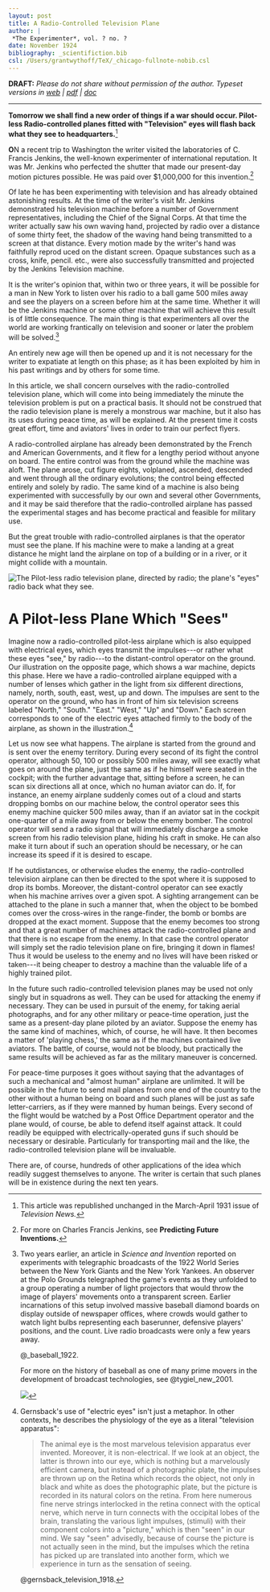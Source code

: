```yaml
---
layout: post
title: A Radio-Controlled Television Plane
author: |
 *The Experimenter*, vol. ? no. ?
date: November 1924
bibliography: _scientifiction.bib
csl: /Users/grantwythoff/TeX/_chicago-fullnote-nobib.csl
---
```


**DRAFT:** *Please do not share without permission of the author. Typeset versions in [web](http://gernsback.wythoff.net/192411_radio_tv_plane.html) \| [pdf](https://github.com/gwijthoff/perversity_of_things/blob/gh-pages/typeset_drafts/192411_radio_tv_plane.pdf?raw=true) \| [doc](https://github.com/gwijthoff/perversity_of_things/blob/gh-pages/typeset_drafts/192411_radio_tv_plane.docx)*

* * * * * * * * 

**Tomorrow we shall find a new order of things if a war should occur.  Pilot-less Radio-controlled planes fitted with "Television" eyes will flash back what they see to headquarters.**[^pqpb]

**O**N a recent trip to Washington the writer visited the laboratories of C. Francis Jenkins, the well-known experimenter of international reputation. It was Mr. Jenkins who perfected the shutter that made our present-day motion pictures possible. He was paid over $1,000,000 for this invention.[^cfjs]

Of late he has been experimenting with television and has already obtained astonishing results. At the time of the writer's visit Mr. Jenkins demonstrated his television machine before a number of Government representatives, including the Chief of the Signal Corps. At that time the writer actually saw his own waving hand, projected by radio over a distance of some thirty feet, the shadow of the waving hand being transmitted to a screen at that distance. Every motion made by the writer's hand was faithfully reprod uced on the distant screen. Opaque substances such as a cross, knife, pencil. etc., were also successfully transmitted and projected by the Jenkins Television machine.

It is the writer's opinion that, within two or three years, it will be possible for a man in New York to listen over his radio to a ball game 500 miles away and see the players on a screen before him at the same time. Whether it will be the Jenkins machine or some other machine that will achieve this result is of little consequence. The main thing is that experimenters all over the world are working frantically on television and sooner or later the problem will be solved.[^mlb]

An entirely new age will then be opened up and it is not necessary for the writer to expatiate at length on this phase; as it has been exploited by him in his past writings and by others for some time.

In this article, we shall concern ourselves with the radio-controlled television plane, which will come into being immediately the minute the television problem is put on a practical basis. It should not be construed that the radio television plane is merely a monstrous war machine, but it also has its uses during peace time, as will be explained. At the present time it costs great effort, time and aviators' lives in order to train our perfect flyers.

A radio-controlled airplane has already been demonstrated by the French and American Governments, and it flew for a lengthy period without anyone on board. The entire control was from the ground while the machine was aloft. The plane arose, cut figure eights, volplaned, ascended, descended and went through all the ordinary evolutions; the control being effected entirely and solely by radio. The same kind of a machine is also being experimented with successfully by our own and several other Governments, and it may be said therefore that the radio-controlled airplane has passed the experimental stages and has become practical and feasible for military use.

But the great trouble with radio-controlled airplanes is that the operator must see the plane. If his machine were to make a landing at a great distance he might land the airplane on top of a building or in a river, or it might collide with a mountain.

![The Pilot-less radio television plane, directed by radio; the plane's "eyes" radio back what they see.](images/radio_tv_plane.png)

# A Pilot-less Plane Which "Sees" 

Imagine now a radio-controlled pilot-less airplane which is also equipped with electrical eyes, which eyes transmit the impulses---or rather what these eyes "see," by radio---to the distant-control operator on the ground. Our illustration on the opposite page, which shows a war machine, depicts this phase. Here we have a radio-controlled airplane equipped with a number of lenses which gather in the light from six different directions, namely, north, south, east, west, up and down. The impulses are sent to the operator on the ground, who has in front of him six television screens labeled "North," "South." "East." "West," "Up" and "Down." Each screen corresponds to one of the electric eyes attached firmly to the body of the airplane, as shown in the illustration.[^eye]

Let us now see what happens. The airplane is started from the ground and is sent over the enemy territory. During every second of its fight the control operator, although 50, 100 or possibly 500 miles away, will see exactly what goes on around the plane, just the same as if he himself were seated in the cockpit; with the further advantage that, sitting before a screen, he can scan six directions all at once, which no human aviator can do. If, for instance, an enemy airplane suddenly comes out of a cloud and starts dropping bombs on our machine below, the control operator sees this enemy machine quicker 500 miles away, than if an aviator sat in the cockpit one-quarter of a mile away from or below the enemy bomber. The control operator will send a radio signal that will immediately discharge a smoke screen from his radio television plane, hiding his craft in smoke. He can also make it turn about if such an operation should be necessary, or he can increase its speed if it is desired to escape.

If he outdistances, or otherwise eludes the enemy, the radio-controlled television airplane can then be directed to the spot where it is supposed to drop its bombs. Moreover, the distant-control operator can see exactly when his machine arrives over a given spot. A sighting arrangement can be attached to the plane in such a manner that, when the object to be bombed comes over the cross-wires in the range-finder, the bomb or bombs are dropped at the exact moment. Suppose that the enemy becomes too strong and that a great number of machines attack the radio-controlled plane and that there is no escape from the enemy. In that case the control operator will simply set the radio television plane on fire, bringing it down in flames! Thus it would be useless to the enemy and no lives will have been risked or taken---it being cheaper to destroy a machine than the valuable life of a highly trained pilot.

In the future such radio-controlled television planes may be used not only singly but in squadrons as well. They can be used for attacking the enemy if necessary. They can be used in pursuit of the enemy, for taking aerial photographs, and for any other military or peace-time operation, just the same as a present-day plane piloted by an aviator. Suppose the enemy has the same kind of machines, which, of course, he will have. It then becomes a matter of 'playing chess,' the same as if the machines contained live aviators. The battle, of course, would not be bloody, but practically the same results will be achieved as far as the military maneuver is concerned.

For peace-time purposes it goes without saying that the advantages of such a mechanical and "almost human" airplane are unlimited. It will be possible in the future to send mail planes from one end of the country to the other without a human being on board and such planes will be just as safe letter-carriers, as if they were manned by human beings. Every second of the flight would be watched by a Post Office Department operator and the plane would, of course, be able to defend itself against attack. It could readily be equipped with electrically-operated guns if such should be necessary or desirable. Particularly for transporting mail and the like, the radio-controlled television plane will be invaluable.

There are, of course, hundreds of other applications of the idea which readily suggest themselves to anyone. The writer is certain that such planes will be in existence during the next ten years.

[^pqpb]: This article was republished unchanged in the March-April 1931 issue of *Television News.*

[^cfjs]: For more on Charles Francis Jenkins, see **Predicting Future Inventions.**

[^mlb]: Two years earlier, an article in *Science and Invention* reported on experiments with telegraphic broadcasts of the 1922 World Series between the New York Giants and the New York Yankees.  An observer at the Polo Grounds telegraphed the game's events as they unfolded to a group operating a number of light projectors that would throw the image of players' movements onto a transparent screen.  Earlier incarnations of this setup involved massive baseball diamond boards on display outside of newspaper offices, where crowds would gather to watch light bulbs representing each baserunner, defensive players' positions, and the count.  Live radio broadcasts were only a few years away.

    @_baseball_1922.
    
    For more on the history of baseball as one of many prime movers in the development of broadcast technologies, see @tygiel_new_2001.

    ![](images/si_baseball_scoreboard.png)
    
[^eye]:  Gernsback's use of "electric eyes" isn't just a metaphor.  In other contexts, he describes the physiology of the eye as a literal "television apparatus":

    > The animal eye is the most marvelous television apparatus ever invented. Moreover, it is non-electrical. If we look at an object, the latter is thrown into our eye, which is nothing but a marvelously efficient camera, but instead of a photographic plate, the impulses are thrown up on the Retina which records the object, not only in black and white as does the photographic plate, but the picture is recorded in its natural colors on the retina. From here numerous fine nerve strings interlocked in the retina connect with the optical nerve, which nerve in turn connects with the occipital lobes of the brain, translating the various light impulses, (stimuli) with their component colors into a "picture," which is then "seen" in our mind. We say "seen" advisedly, because of course the picture is not actually seen in the mind, but the impulses which the retina has picked up are translated into another form, which we experience in turn as the sensation of seeing.
    
    @gernsback_television_1918.